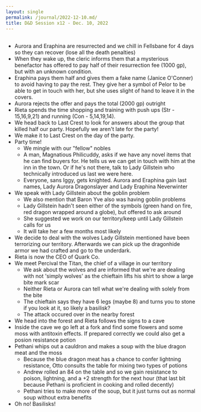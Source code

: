 ```yaml
---
layout: single
permalink: /journal/2022-12-10.md/
title: D&D Session x12 - Dec. 10, 2022
---
```


## 

- Aurora and Eraphina are resurrected and we chill in Fellsbane for 4 days so they can recover (lose all the death penalties)
- When they wake up, the cleric informs them that a mysterious benefactor has offered to pay half of their resurrection fee (1000 gp), but with an unknown condition.
- Eraphina pays them half and gives them a fake name (Janice O'Conner) to avoid having to pay the rest. They give her a symbol of Pelor to be able to get in touch with her, but she uses slight of hand to leave it in the covers.
- Aurora rejects the offer and pays the total (2000 gp) outright
- Rieta spends the time shopping and training with push ups (Str - 15,16,9,21) and running (Con - 5,14,19,14).
- We head back to Last Crest to look for answers about the group that killed half our party. Hopefully we aren't late for the party!
- We make it to Last Crest on the day of the party.
- Party time!
    - We mingle with our "fellow" nobles
    - A man, Magnatious Philicuddy, asks if we have any novel items that he can find buyers for. He tells us we can get in touch with him at the inn in the town. Or if he's not there, talk to Lady Gillstein who technically introduced us last we were here.
    - Everyone, sans Iggy, gets knighted. Aurora and Eraphina gain last names, Lady Aurora Dragonslayer and Lady Eraphina Neverwinter
- We speak with Lady Gillstein about the goblin problem
    - We also mention that Baron Yve also was having goblin problems
    - Lady Gillstein hadn't seen either of the symbols (green hand on fire, red dragon wrapped around a globe), but offered to ask around
    - She suggested we work on our territory/keep until Lady Gillstein calls for us
    - It will take her a few months most likely
- We decide to deal with the wolves Lady Gillstein mentioned have been terrorizing our territory. Afterwards we can pick up the dragonhide armor we had crafted and go to the underdark.
- Rieta is now the CEO of Quark Co.
- We meet Percival the Titan, the chief of a village in our territory
    - We ask about the wolves and are informed that we're are dealing with not 'simply wolves' as the chieftain lifts his shirt to show a large bite mark scar
    - Neither Rieta or Aurora can tell what we're dealing with solely from the bite
    - The chieftain says they have 6 legs (maybe 8) and turns you to stone if you look at it, so likely a basilisk?
    - The attack occured over in the nearby forest
- We head into the forest and Rieta follows the signs to a cave
- Inside the cave we go left at a fork and find some flowers and some moss with antitoxin effects. If prepared correctly we could also get a posion resistance potion
- Pethani whips out a cauldron and makes a soup with the blue dragon meat and the moss
    - Because the blue dragon meat has a chance to confer lightning resistance, Otto consults the table for mixing two types of potions
    - Andrew rolled an 84 on the table and so we gain resistance to poison, lightning, and a +2 strength for the next hour (that last bit because Pethani is proficient in cooking and rolled decently)
    - Pethani tries to make more of the soup, but it just turns out as normal soup without extra benefits
- Oh no! Basilisks!
